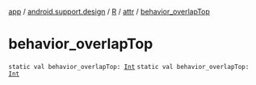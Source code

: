 [app](../../../index.md) / [android.support.design](../../index.md) / [R](../index.md) / [attr](index.md) / [behavior_overlapTop](./behavior_overlap-top.md)

# behavior_overlapTop

`static val behavior_overlapTop: `[`Int`](https://kotlinlang.org/api/latest/jvm/stdlib/kotlin/-int/index.html)
`static val behavior_overlapTop: `[`Int`](https://kotlinlang.org/api/latest/jvm/stdlib/kotlin/-int/index.html)